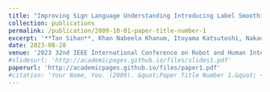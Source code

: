 ```yaml
---
title: "Improving Sign Language Understanding Introducing Label Smoothing"
collection: publications
permalink: /publication/2009-10-01-paper-title-number-1
excerpt: '**Tan Sihan**, Khan Nabeela Khanum, Itoyama Katsutoshi, Nakadai Kazuhiro.'
date: 2023-08-28
venue: '2023 32nd IEEE International Conference on Robot and Human Interactive Communication (RO-MAN). IEEE'
#slidesurl: 'http://academicpages.github.io/files/slides1.pdf'
paperurl: 'http://academicpages.github.io/files/paper1.pdf'
#citation: 'Your Name, You. (2009). &quot;Paper Title Number 1.&quot; <i>Journal 1</i>. 1(1).'
---
```

